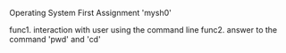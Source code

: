 Operating System First Assignment 'mysh0'

func1. interaction with user using the command line
func2. answer to the command 'pwd' and 'cd'

